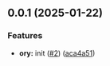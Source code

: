 

## 0.0.1 (2025-01-22)


### Features


* **ory:** init ([#2](https://github.com/atls/react-native/issues/2)) ([aca4a51](https://github.com/atls/react-native/commit/aca4a5185ff3c36b16ec830c3952e22f1f9925dc))


